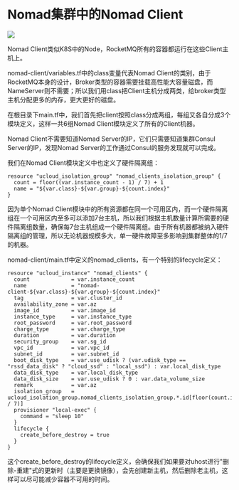 # Nomad集群中的Nomad Client

![](http://hashicorpfile.cn-bj.ufileos.com/nomad_public.jpg)

Nomad Client类似K8S中的Node，RocketMQ所有的容器都运行在这些Client主机上。

nomad-client/variables.tf中的class变量代表Nomad Client的类别，由于RocketMQ本身的设计，Broker类型的容器需要挂载高性能大容量磁盘，而NameServer则不需要；所以我们用class把Client主机分成两类，给broker类型主机分配更多的内存，更大更好的磁盘。

在根目录下main.tf中，我们首先把client按照class分成两组，每组又各自分成3个模块定义，这样一共6组Nomad Client模块定义了所有的Client机器。

Nomad Client不需要知道Nomad Server的IP，它们只需要知道集群Consul Server的IP，发现Nomad Server的工作通过Consul的服务发现就可以完成。

我们在Nomad Client模块定义中也定义了硬件隔离组：
```hcl
resource "ucloud_isolation_group" "nomad_clients_isolation_group" {
  count = floor((var.instance_count - 1) / 7) + 1
  name = "${var.class}-${var.group}-${count.index}"
}
```

因为单个Nomad Client模块中的所有资源都在同一个可用区内，而一个硬件隔离组在一个可用区内至多可以添加7台主机，所以我们根据主机数量计算所需要的硬件隔离组数量，确保每7台主机组成一个硬件隔离组。由于所有机器都被纳入硬件隔离组的管理，所以无论机器规模多大，单一硬件故障至多影响到集群整体的1/7的机器。

nomad-client/main.tf中定义的nomad_clients，有一个特别的lifecycle定义：
```hcl
resource "ucloud_instance" "nomad_clients" {
  count             = var.instance_count
  name              = "nomad-client-${var.class}-${var.group}-${count.index}"
  tag               = var.cluster_id
  availability_zone = var.az
  image_id          = var.image_id
  instance_type     = var.instance_type
  root_password     = var.root_password
  charge_type       = var.charge_type
  duration          = var.duration
  security_group    = var.sg_id
  vpc_id            = var.vpc_id
  subnet_id         = var.subnet_id
  boot_disk_type    = var.use_udisk ? (var.udisk_type == "rssd_data_disk" ? "cloud_ssd" : "local_ssd") : var.local_disk_type
  data_disk_type    = var.local_disk_type
  data_disk_size    = var.use_udisk ? 0 : var.data_volume_size
  remark            = var.az
  isolation_group   = ucloud_isolation_group.nomad_clients_isolation_group.*.id[floor(count.index / 7)]
  provisioner "local-exec" {
    command = "sleep 10"
  }
  lifecycle {
    create_before_destroy = true
  }
}
```
这个create_before_destroy的lifecycle定义，会确保我们如果要对uhost进行"删除-重建"式的更新时（主要是更换镜像），会先创建新主机，然后删除老主机，这样可以尽可能减少容器不可用的时间。
